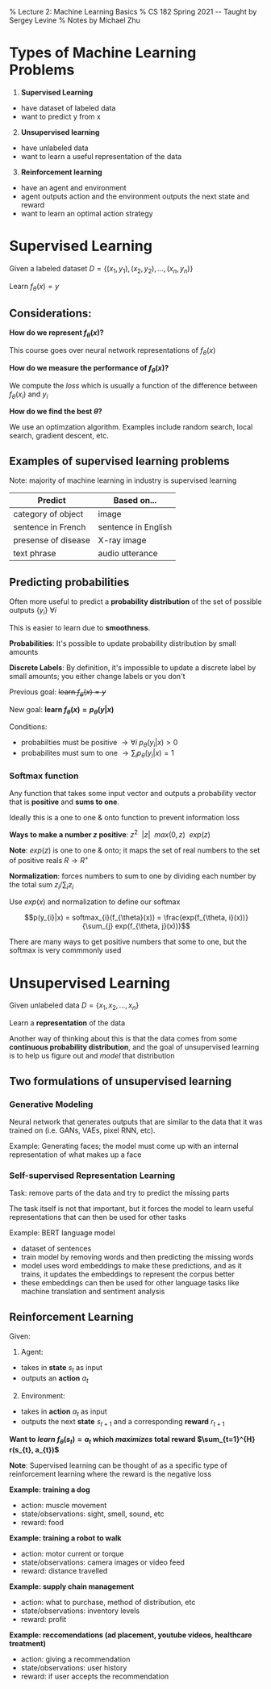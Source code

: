 % Lecture 2: Machine Learning Basics
% CS 182 Spring 2021 -- Taught by Sergey Levine
% Notes by Michael Zhu

# Types of Machine Learning Problems

1. **Supervised Learning**

- have dataset of labeled data
- want to predict y from x

2. **Unsupervised learning**

- have unlabeled data
- want to learn a useful representation of the data

3. **Reinforcement learning**

- have an agent and environment
- agent outputs action and the environment outputs the next state and reward
- want to learn an optimal action strategy

# Supervised Learning

Given a labeled dataset $D = \{(x_{1}, y_{1}), (x_{2}, y_{2}), ..., (x_{n}, y_{n})\}$

Learn $f_{\theta}(x) = y$

## Considerations:

**How do we represent $f_{\theta}(x)$?**

This course goes over neural network representations of $f_{\theta}(x)$

**How do we measure the performance of $f_{\theta}(x)$?**

We compute the _loss_ which is usually a function of the difference between $f_{\theta}(x_{i})$ and $y_{i}$

**How do we find the best $\theta$?**

We use an optimzation algorithm. Examples include random search, local search, gradient descent, etc.

## Examples of supervised learning problems

Note: majority of machine learning in industry is supervised learning

| **Predict**         | **Based on...**     |
| ------------------- | ------------------- |
| category of object  | image               |
| sentence in French  | sentence in English |
| presense of disease | X-ray image         |
| text phrase         | audio utterance     |

## Predicting probabilities

Often more useful to predict a **probability distribution** of the set of possible outputs $\{y_{i}\} \ \forall i$

This is easier to learn due to **smoothness**.

**Probabilities**: It's possible to update probability distribution by small amounts

**Discrete Labels**: By definition, it's impossible to update a discrete label by small amounts; you either change labels or you don't

Previous goal: ~~learn $f_{\theta}(x) = y$~~

New goal: **learn $f_{\theta}(x) = p_{\theta}(y|x)$**

Conditions:

- probabilties must be positive $\rightarrow \forall i \ p_{\theta} (y_{i}|x) > 0$
- probabilites must sum to one $\rightarrow \sum_{i} p_{\theta}(y_{i}|x) = 1$

### Softmax function

Any function that takes some input vector and outputs a probability vector that is **positive** and **sums to one**.

Ideally this is a one to one & onto function to prevent information loss

**Ways to make a number $z$ positive**: $z^2 \ \ |z| \ \ max(0,z) \ \ exp(z)$

**Note**: $exp(z)$ is one to one & onto; it maps the set of real numbers to the set of positive reals $R \rightarrow R^{+}$

**Normalization**: forces numbers to sum to one by dividing each number by the total sum $z_{i}/\sum_{i} z_{i}$

Use $exp(x)$ and normalization to define our softmax

$$p(y_{i}|x) = softmax_{i}(f_{\theta}(x)) = \frac{exp(f_{\theta, i}(x))}{\sum_{j} exp(f_{\theta, j}(x))}$$

There are many ways to get positive numbers that some to one, but the softmax is very commmonly used

# Unsupervised Learning

Given unlabeled data $D = \{x_{1}, x_{2}, ..., x_{n}\}$

Learn a **representation** of the data

Another way of thinking about this is that the data comes from some **continuous probability distribution**, and the goal of unsupervised learning is to help us figure out and _model_ that distribution

## Two formulations of unsupervised learning

### Generative Modeling

Neural network that generates outputs that are similar to the data that it was trained on (i.e. GANs, VAEs, pixel RNN, etc).

Example: Generating faces; the model must come up with an internal representation of what makes up a face

### Self-supervised Representation Learning

Task: remove parts of the data and try to predict the missing parts

The task itself is not that important, but it forces the model to learn useful representations that can then be used for other tasks

Example: BERT language model

- dataset of sentences
- train model by removing words and then predicting the missing words
- model uses word embeddings to make these predictions, and as it trains, it updates the embeddings to represent the corpus better
- these embeddings can then be used for other language tasks like machine translation and sentiment analysis

## Reinforcement Learning

Given:

1. Agent:

- takes in **state** $s_{t}$ as input
- outputs an **action** $a_{t}$

2. Environment:

- takes in **action** $a_{t}$ as input
- outputs the next **state** $s_{t+1}$ and a corresponding **reward** $r_{t+1}$

**Want to _learn_ $f_{\theta}(s_{t}) = a_{t}$ which _maximizes_ total reward $\sum_{t=1}^{H} r(s_{t}, a_{t})$**

**Note**: Supervised learning can be thought of as a specific type of reinforcement learning where the reward is the negative loss

**Example: training a dog**

- action: muscle movement
- state/observations: sight, smell, sound, etc
- reward: food

**Example: training a robot to walk**

- action: motor current or torque
- state/observations: camera images or video feed
- reward: distance travelled

**Example: supply chain management**

- action: what to purchase, method of distribution, etc
- state/observations: inventory levels
- reward: profit

**Example: reccomendations (ad placement, youtube videos, healthcare treatment)**

- action: giving a recommendation
- state/observations: user history
- reward: if user accepts the recommendation
